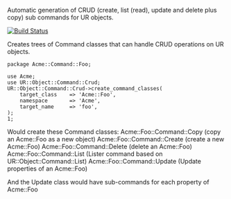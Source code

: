Automatic generation of CRUD (create, list (read), update and delete plus copy) sub commands for UR objects.


[![Build Status](https://travis-ci.org/genome/UR-Object-Command-Crud.svg?branch=master)](https://travis-ci.org/genome/UR-Object-Command-Crud)


Creates trees of Command classes that can handle CRUD operations on UR objects.

```
package Acme::Command::Foo;

use Acme;
use UR::Object::Command::Crud;
UR::Object::Command::Crud->create_command_classes(
    target_class    => 'Acme::Foo',
    namespace       => 'Acme',
    target_name     => 'foo',
);
1;
```

Would create these Command classes:
    Acme::Foo::Command::Copy   (copy an Acme::Foo as a new object)
    Acme::Foo::Command::Create (create a new Acme::Foo)
    Acme::Foo::Command::Delete (delete an Acme::Foo)
    Acme::Foo::Command::List   (Lister command based on UR::Object::Command::List)
    Acme::Foo::Command::Update (Update properties of an Acme::Foo)

And the Update class would have sub-commands for each property of Acme::Foo
